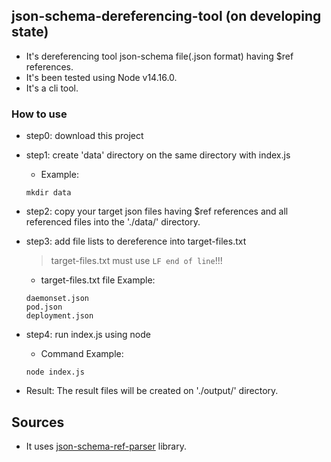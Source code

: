 ## json-schema-dereferencing-tool (on developing state)

- It's dereferencing tool json-schema file(.json format) having $ref references.
- It's been tested using Node v14.16.0.
- It's a cli tool.

### How to use

- step0: download this project

- step1: create 'data' directory on the same directory with index.js

    - Example:
    ```
    mkdir data
    ```

- step2: copy your target json files having $ref references and all referenced files into the './data/' directory.

- step3: add file lists to dereference into target-files.txt

    > target-files.txt must use `LF end of line`!!!

    - target-files.txt file Example:
    ```
    daemonset.json
    pod.json
    deployment.json
    ```

- step4: run index.js using node

    - Command Example:
    ```shell
    node index.js
    ```

- Result: The result files will be created on './output/' directory.

## Sources

- It uses [json-schema-ref-parser](https://github.com/APIDevTools/json-schema-ref-parser) library.
